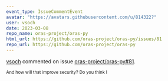 ```yaml
---
event_type: IssueCommentEvent
avatar: "https://avatars.githubusercontent.com/u/814322?"
user: vsoch
date: 2023-03-08
repo_name: oras-project/oras-py
html_url: https://github.com/oras-project/oras-py/issues/81
repo_url: https://github.com/oras-project/oras-py
---
```


<a href='https://github.com/vsoch' target='_blank'>vsoch</a> commented on issue <a href='https://github.com/oras-project/oras-py/issues/81' target='_blank'>oras-project/oras-py#81</a>.

<small>And how will that improve security? Do you think I